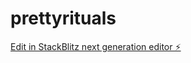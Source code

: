# prettyrituals

[Edit in StackBlitz next generation editor ⚡️](https://stackblitz.com/~/github.com/bassma2009/prettyrituals)